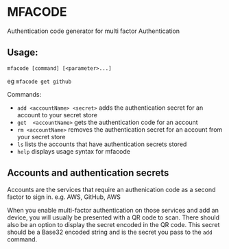 MFACODE
=======
Authentication code generator for multi factor Authentication

Usage:
------
`mfacode [command] [<parameter>...]`

eg `mfacode get github`

Commands:

* `add <accountName> <secret>`
  adds the authentication secret for an account to your secret store
* `get  <accountName>`
  gets the authentication code for an account
* `rm <accountName>`
  removes the authentication secret for an account from your secret store
* `ls`
  lists the accounts that have authentication secrets stored
* `help`
  displays usage syntax for mfacode

Accounts and authentication secrets
-----------------------------------
Accounts are the services that require an authenication code as a second factor to sign in. e.g. AWS, GitHub, AWS

When you enable multi-factor authentication on those services and add an device, you will usually be presented with a QR code to scan. There should also be an option to display the secret encoded in the QR code. This secret should be a Base32 encoded string and is the secret you pass to the `add` command.

